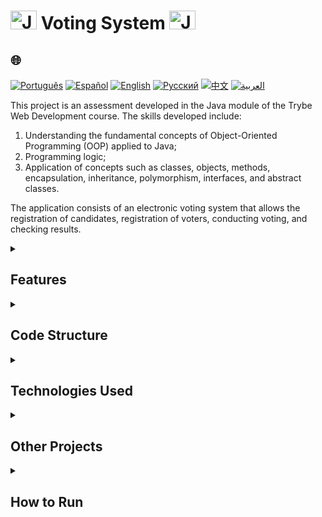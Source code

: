 # <img src="https://cdn-icons-png.flaticon.com/128/226/226777.png" alt="Java Projects Logo" width="42" height="30" /> Voting System <img src="https://cdn-icons-png.flaticon.com/128/226/226777.png" alt="Java Projects Logo" width="42" height="30" />

## 🌐 
[![Português](https://img.shields.io/badge/Português-green)](https://github.com/SamuelRocha91/sistemaDeVotacao/blob/main/README.md) 
[![Español](https://img.shields.io/badge/Español-yellow)](https://github.com/SamuelRocha91/sistemaDeVotacao/blob/main/README_es.md) 
[![English](https://img.shields.io/badge/English-blue)](https://github.com/SamuelRocha91/sistemaDeVotacao/blob/main/README_en.md) 
[![Русский](https://img.shields.io/badge/Русский-lightgrey)](https://github.com/SamuelRocha91/sistemaDeVotacao/blob/main/README_ru.md) 
[![中文](https://img.shields.io/badge/中文-red)](https://github.com/SamuelRocha91/sistemaDeVotacao/blob/main/README_ch.md) 
[![العربية](https://img.shields.io/badge/العربية-orange)](https://github.com/SamuelRocha91/sistemaDeVotacao/blob/main/README_ar.md)

<p>This project is an assessment developed in the Java module of the Trybe Web Development course. The skills developed include:</p>
<ol>
  <li>Understanding the fundamental concepts of Object-Oriented Programming (OOP) applied to Java;</li>
  <li>Programming logic;</li>
  <li>Application of concepts such as classes, objects, methods, encapsulation, inheritance, polymorphism, interfaces, and abstract classes.</li>
</ol>
<p>The application consists of an electronic voting system that allows the registration of candidates, registration of voters, conducting voting, and checking results.</p>

<details>
  <summary><h2>Features</h2></summary>

  - **Candidate Registration**: Allows adding candidates to the system with name and number.
  - **Voter Registration**: Allows registering voters with name and CPF.
  - **Voting System**: Voters can vote by entering their CPF and the candidate's number.
  - **Partial Results**: Shows partial voting results at any time.
  - **Voting Finalization**: Displays the final result when voting is finished.
</details>

<details>
  <summary><h2>Code Structure</h2></summary>
  The `main` method is responsible for executing the program, presenting an interactive menu that allows the registration of candidates and voters, voting, and viewing results. Here is a summary of the implemented logic:

  ```java
  public static void main(String[] args) {
      Scanner scanner = new Scanner(System.in);
      GerenciamentoVotacao votacao = new GerenciamentoVotacao();
      int option = 0;

      // Candidate Registration
      do {
          System.out.println("Register a candidate?");
          System.out.println("1 - Yes");
          System.out.println("2 - No");
          option = scanner.nextInt();
          if (option == 1) {
              System.out.println("Enter the name of the candidate:");
              String nome = scanner.next();
              System.out.println("Enter the number of the candidate:");
              int numero = scanner.nextInt();
              votacao.cadastrarPessoaCandidata(nome, numero);
          }
      } while (option != 2);

      // Voter Registration
      do {
          System.out.println("Register a voter?");
          System.out.println("1 - Yes");
          System.out.println("2 - No");
          option = scanner.nextInt();
          if (option == 1) {
              System.out.println("Enter the name of the voter:");
              String nome = scanner.next();
              System.out.println("Enter the CPF of the voter:");
              String cpf = scanner.next();
              votacao.cadastrarPessoaEleitora(nome, cpf);
          }
      } while (option != 2);

      // Voting and Results
      do {
          System.out.println("1 - Vote");
          System.out.println("2 - Partial Result");
          System.out.println("3 - Finalize Voting");
          option = scanner.nextInt();
          if (option == 1) {
              System.out.println("Enter the CPF of the voter:");
              String cpf = scanner.next();
              System.out.println("Enter the number of the candidate:");
              int voto = scanner.nextInt();
              votacao.votar(cpf, voto);
          }
          if (option == 2) {
              votacao.mostrarResultado();
          }
      } while (option != 3);

      votacao.mostrarResultado();
  }
  ```
</details>

<details>
  <summary><h2>Technologies Used</h2></summary>

  - **Java**: The main programming language used in development.
  - **Scanner**: Java class used to capture user input.
  - **Object-Oriented Programming**: OOP concepts applied to the system design.
</details>

<details>
  <summary><h2>Other Projects</h2></summary>

  - 🏛️ [Museum Locator](https://github.com/SamuelRocha91/localizadorDeMuseus/blob/main/README_en.md)
  - 📃 [Progression Rules](https://github.com/SamuelRocha91/project_rule_of_progression/blob/main/README_en.md)
  - 🌱 [Agrix](https://github.com/SamuelRocha91/Agrix/blob/main/README_en.md)
</details>

<details>
  <summary><h2>How to Run</h2></summary>
  
  1. Clone this repository to your local machine:
     ```sh
     git clone https://github.com/SamuelRocha91/sistemaDeVotacao.git
     ```

  2. Open the project in your favorite Java IDE.

  3. Compile and run the application.
</details>

